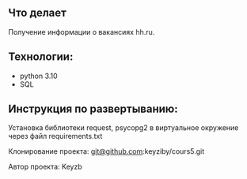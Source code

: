 ## Что делает
Получение информации о вакансиях hh.ru.

## Технологии:
- python 3.10 
- SQL
## Инструкция по развертыванию:

Установка библиотеки request, psycopg2 в виртуальное окружение через файл requirements.txt

Клонирование проекта:
git@github.com:keyziby/cours5.git

Автор проекта:
Keyzb